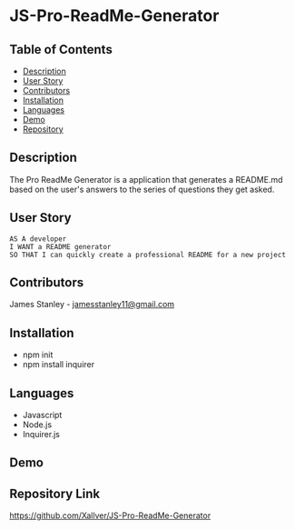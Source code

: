 # JS-Pro-ReadMe-Generator

## Table of Contents
  * [Description](#Description)
  * [User Story](#User-Story)
  * [Contributors](#Contributors)
  * [Installation](#Installation)
  * [Languages](#Languages)
  * [Demo](#Demo)
  * [Repository](#Repository-Link)

## Description
The Pro ReadMe Generator is a application that generates a README.md based on the user's answers to the series of questions they get asked.

## User Story
```
AS A developer
I WANT a README generator
SO THAT I can quickly create a professional README for a new project

```

## Contributors
James Stanley - jamesstanley11@gmail.com 

## Installation
* npm init
* npm install inquirer

## Languages
* Javascript
* Node.js
* Inquirer.js


## Demo


## Repository Link
https://github.com/Xallver/JS-Pro-ReadMe-Generator